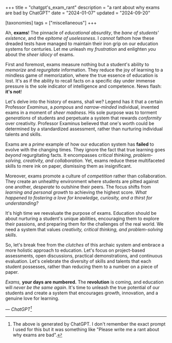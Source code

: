 +++
title = "chatgpt's_exam_rant"
description = "a rant about why exams are bad by ChatGPT"
date = "2024-01-07"
updated = "2024-09-20"

[taxonomies]
tags = ["miscellaneous"]
+++

Ah, **exams**! The pinnacle of _educational absurdity_, the _bane of students' existence_, and the _epitome of uselessness_. I _cannot_ fathom how these dreaded tests have managed to maintain their iron grip on our education systems for centuries. Let me unleash my _frustration_ and enlighten _you_ about the _sheer idiocy_ of exams.

First and foremost, exams measure nothing but a student's ability to _memorize_ and _regurgitate_ information. They reduce the joy of learning to a mindless game of memorization, where the true essence of education is lost. It's as if the ability to recall facts on a specific day under immense pressure is the sole indicator of intelligence and competence. News flash: **it's not**!

Let's delve into the history of exams, shall we? Legend has it that a certain Professor _Examinus_, a _pompous_ and _narrow-minded_ individual, invented exams in a moment of _sheer madness_. His sole purpose was to torment _generations_ of students and perpetuate a system that rewards _conformity_ over creativity. Professor Examinus believed that one's worth could be determined by a standardized assessment, rather than nurturing individual talents and skills.

Exams are a _prime_ example of how our education system has **failed** to evolve with the changing times. They ignore the fact that true learning goes _beyond_ regurgitating facts. It encompasses criti*cal thinking, problem-solving, creativity, and collaboration.* Yet, exams reduce these multifaceted skills to mere ink on paper, dismissing them as insignificant.

Moreover, exams promote a culture of _competition_ rather than collaboration. They create an unhealthy environment where students are pitted against one another, _desperate_ to outshine their peers. The focus shifts from _learning and personal growth_ to achieving the highest score. _What happened to fostering a love for knowledge, curiosity, and a thirst for understanding?_

It's high time we reevaluate the purpose of exams. Education should be about nurturing a student's unique abilities, encouraging them to explore their passions, and preparing them for the challenges of the real world. We need a system that values _creativity, critical thinking, and problem-solving skills_.

So, let's break free from the _clutches_ of this archaic system and embrace a more holistic approach to education. Let's focus on project-based assessments, open discussions, practical demonstrations, and continuous evaluation. Let's celebrate the diversity of skills and talents that each student possesses, rather than reducing them to a number on a piece of paper.

_Exams,_ **your days are numbered.** The **revolution** is coming, and education will _never be the same again_. It's time to unleash the true potential of our students and create a system that encourages growth, innovation, and a genuine love for learning.

— <cite>ChatGPT[^1]</cite>

[^1]: The above is generated by ChatGPT. I don't remember the exact prompt I used for this but it was something like "Please write me a rant about why exams are bad".

